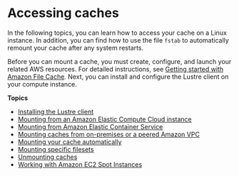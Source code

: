 # Accessing caches<a name="accessing-caches"></a>

In the following topics, you can learn how to access your cache on a Linux instance\. In addition, you can find how to use the file `fstab` to automatically remount your cache after any system restarts\.

Before you can mount a cache, you must create, configure, and launch your related AWS resources\. For detailed instructions, see [Getting started with Amazon File Cache](getting-started.md)\. Next, you can install and configure the Lustre client on your compute instance\.

**Topics**
+ [Installing the Lustre client](install-lustre-client.md)
+ [Mounting from an Amazon Elastic Compute Cloud instance](mounting-ec2-instance.md)
+ [Mounting from Amazon Elastic Container Service](mounting-ecs.md)
+ [Mounting caches from on\-premises or a peered Amazon VPC](mounting-on-premises.md)
+ [Mounting your cache automatically](mount-fs-auto-mount-onreboot.md)
+ [Mounting specific filesets](mounting-from-fileset.md)
+ [Unmounting caches](unmounting-fs.md)
+ [Working with Amazon EC2 Spot Instances](working-with-ec2-spot-instances.md)